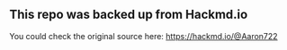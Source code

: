 ## This repo was backed up from Hackmd.io

You could check the original source here: https://hackmd.io/@Aaron722
